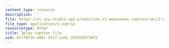 ```yaml
---
content_type: resource
description: ''
file: https://ol-ocw-studio-app-production.s3.amazonaws.com/courses/2-003sc-engineering-dynamics-fall-2011/6577971be86c552fa1dc2b5910975df2_jROTMB142T0.vtt
file_type: application/x-subrip
resourcetype: Other
title: 3play caption file
uid: 6577971b-e86c-552f-a1dc-2b5910975df2
---
```

